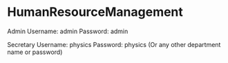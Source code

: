 # HumanResourceManagement
Admin
     Username: admin
     Password: admin
  
Secretary
     Username: physics
     Password: physics 
     (Or any other department name or password)
